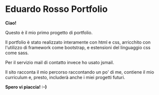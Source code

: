# Eduardo Rosso Portfolio


<b>Ciao!</b>

Questo è il mio primo progetto di portfolio.

Il portfolio è stato realizzato interamente con html e css, arricchito con l'utilizzo di framework come bootstrap, e estensioni del linguaggio css come sass.

Per il servizio mail di contatto invece ho usato jsmail.

Il sito racconta il mio percorso raccontando un po' di me, contiene il mio curriculum e, presto, includerà anche i miei progetti futuri.

<b>Spero vi piaccia! :-)</b>